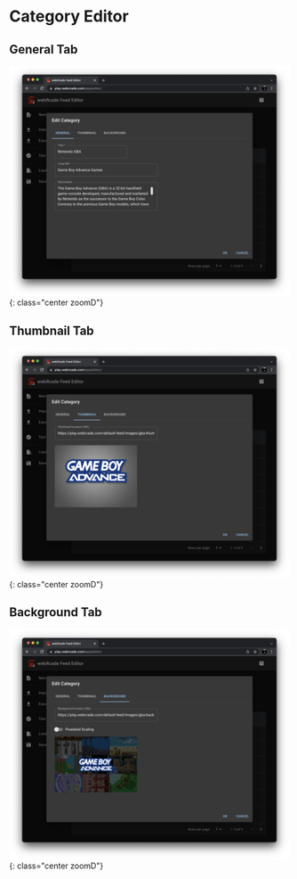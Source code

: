 # Category Editor

## General Tab

![](../../assets/images/editor/categoryeditor/generaltab.png){: class="center zoomD"}

## Thumbnail Tab

![](../../assets/images/editor/categoryeditor/thumbnailtab.png){: class="center zoomD"}

## Background Tab

![](../../assets/images/editor/categoryeditor/backgroundtab.png){: class="center zoomD"}
